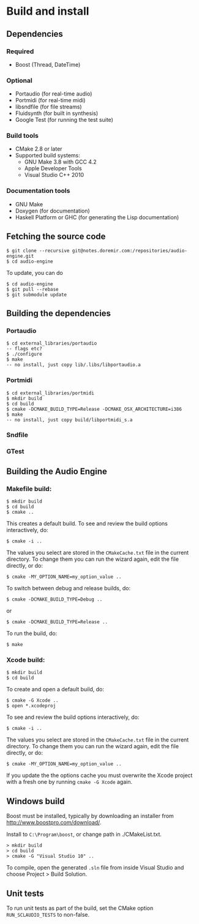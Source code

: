 
Build and install
=========================


Dependencies
------------

### Required

  * Boost (Thread, DateTime)

### Optional                          

  * Portaudio (for real-time audio)
  * Portmidi (for real-time midi)
  * libsndfile (for file streams)
  * Fluidsynth (for built in synthesis)
  * Google Test (for running the test suite)

### Build tools

  * CMake 2.8 or later
  * Supported build systems:
    * GNU Make 3.8 with GCC 4.2
    * Apple Developer Tools
    * Visual Studio C++ 2010 
  
### Documentation tools

  * GNU Make
  * Doxygen (for documentation)
  * Haskell Platform or GHC (for generating the Lisp documentation)

Fetching the source code
----------

    $ git clone --recursive git@notes.doremir.com:/repositories/audio-engine.git
    $ cd audio-engine

To update, you can do

    $ cd audio-engine
    $ git pull --rebase
    $ git submodule update


Building the dependencies
----------

### Portaudio

    $ cd external_libraries/portaudio
    -- flags etc?
    $ ./configure
    $ make
    -- no install, just copy lib/.libs/libportaudio.a

### Portmidi

    $ cd external_libraries/portmidi
    $ mkdir build
    $ cd build
    $ cmake -DCMAKE_BUILD_TYPE=Release -DCMAKE_OSX_ARCHITECTURE=i386
    $ make
    -- no install, just copy build/libportmidi_s.a

### Sndfile
### GTest    


Building the Audio Engine
----------

### Makefile build:
    
    $ mkdir build
    $ cd build
    $ cmake ..

This creates a default build. To see and review the build options interactively, do:

    $ cmake -i ..

The values you select are stored in the `CMakeCache.txt` file in the current directory. To change them you can run the wizard again, edit the file directly, or do:

    $ cmake -MY_OPTION_NAME=my_option_value ..

To switch between debug and release builds, do:

    $ cmake -DCMAKE_BUILD_TYPE=Debug ..

or 

    $ cmake -DCMAKE_BUILD_TYPE=Release ..

To run the build, do:

    $ make
    
### Xcode build:

    $ mkdir build
    $ cd build

To create and open a default build, do:

    $ cmake -G Xcode ..
    $ open *.xcodeproj

To see and review the build options interactively, do:

    $ cmake -i ..

The values you select are stored in the `CMakeCache.txt` file in the current directory. To change them you can run the wizard again, edit the file directly, or do:

    $ cmake -MY_OPTION_NAME=my_option_value ..

If you update the the options cache you must overwrite the Xcode project with a fresh one by running `cmake -G Xcode` again.
                                         

Windows build
-------------

Boost must be installed, typically by downloading an installer from http://www.boostpro.com/download/.

Install to `C:\Program\boost`, or change path in ./CMakeList.txt.

    > mkdir build
    > cd build
    > cmake -G "Visual Studio 10" ..
    
To compile, open the generated `.sln` file from inside Visual Studio and choose Project > Build Solution.


Unit tests
----------

To run unit tests as part of the build, set the CMake option `RUN_SCLAUDIO_TESTS` to non-false.



